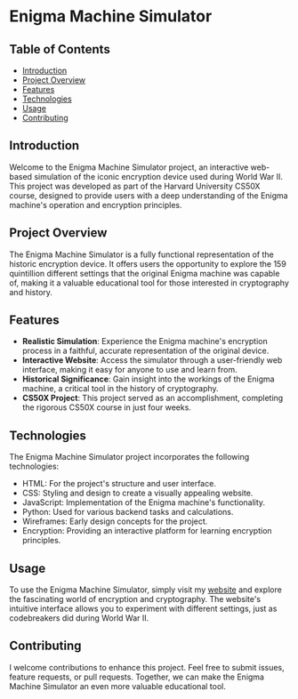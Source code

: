 # Enigma Machine Simulator
 
## Table of Contents
- [Introduction](#introduction)
- [Project Overview](#project-overview)
- [Features](#features)
- [Technologies](#technologies)
- [Usage](#usage)
- [Contributing](#contributing)

## Introduction
Welcome to the Enigma Machine Simulator project, an interactive web-based simulation of the iconic encryption device used during World War II. This project was developed as part of the Harvard University CS50X course, designed to provide users with a deep understanding of the Enigma machine's operation and encryption principles. 

## Project Overview
The Enigma Machine Simulator is a fully functional representation of the historic encryption device. It offers users the opportunity to explore the 159 quintillion different settings that the original Enigma machine was capable of, making it a valuable educational tool for those interested in cryptography and history.  

## Features
- **Realistic Simulation**: Experience the Enigma machine's encryption process in a faithful, accurate representation of the original device.
- **Interactive Website**: Access the simulator through a user-friendly web interface, making it easy for anyone to use and learn from.
- **Historical Significance**: Gain insight into the workings of the Enigma machine, a critical tool in the history of cryptography.
- **CS50X Project**: This project served as an accomplishment, completing the rigorous CS50X course in just four weeks.

## Technologies
The Enigma Machine Simulator project incorporates the following technologies:
- HTML: For the project's structure and user interface.
- CSS: Styling and design to create a visually appealing website.
- JavaScript: Implementation of the Enigma machine's functionality.
- Python: Used for various backend tasks and calculations.
- Wireframes: Early design concepts for the project.
- Encryption: Providing an interactive platform for learning encryption principles.

## Usage
To use the Enigma Machine Simulator, simply visit my [website](https://enigmamachinesimulatorazz.000webhostapp.com/) and explore the fascinating world of encryption and cryptography. The website's intuitive interface allows you to experiment with different settings, just as codebreakers did during World War II.

## Contributing
I welcome contributions to enhance this project. Feel free to submit issues, feature requests, or pull requests. Together, we can make the Enigma Machine Simulator an even more valuable educational tool.
